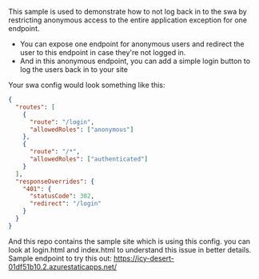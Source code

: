 This sample is used to demonstrate how to not log back in to the swa by restricting anonymous access to the entire application exception for one endpoint.

- You can expose one endpoint for anonymous users and redirect the user to this endpoint in case they're not logged in.
- And in this anonymous endpoint, you can add a simple login button to log the users back in to your site

Your swa config would look something like this:
```json
{
  "routes": [
    {
      "route": "/login",
      "allowedRoles": ["anonymous"]
    },
    {
      "route": "/*",
      "allowedRoles": ["authenticated"]
    }
  ],
  "responseOverrides": {
    "401": {
      "statusCode": 302,
      "redirect": "/login"
    }
  }
}
```

And this repo contains the sample site which is using this config. you can look at login.html and index.html to understand this issue in better details.
Sample endpoint to try this out: https://icy-desert-01df51b10.2.azurestaticapps.net/
